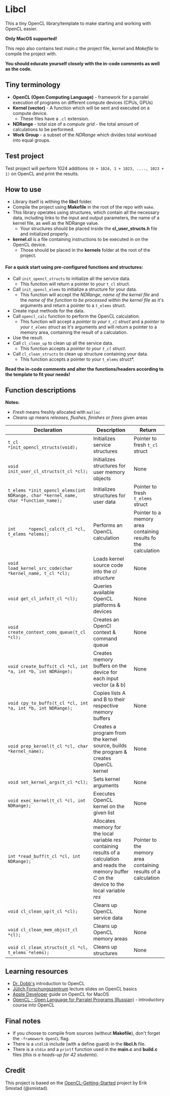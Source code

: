 
# Libcl  
This a tiny OpenCL library/template to make starting and working with OpenCL easier. 

**Only MacOS supported!**
  
This repo also contains test *main.c* the project file, *kernel* and *Makefile* to compile the project with.  
  
**You should educate yourself closely with the in-code comments as well as the code.**

## Tiny terminology

 - **OpenCL (Open Computing Language)** - framework for a parralel execution of programs on different compute devices (CPUs, GPUs)
 - **Kernel (vector)** - A function which will be sent and executed on a compute device.
     - These files have a `.cl` extension.
 - **NDRange** - total size of a *compute grid* - the total amount of calculations to be performed.
 - **Work Group** - a subset of the *NDRange* which divides total workload into equal groups.

  
## **Test project**
  
Test project will perform 1024 additions `(0 + 1024, 1 + 1023, ...., 1023 + 1)` on OpenCL and print the results.

## **How to use**

 - Library itself is withing the **libcl** folder.
 - Compile the project using **Makefile** in the root of the repo with `make`.
 - This library operates using structures, which contain all the necessary data, including links to the input and output parameters, the name of a kernel file, as well as the NDRange value. 
     - Your structures should be placed inside the **cl_user_structs.h** file and initialized properly.
 - **kernel.cl** is a file containing instructions to be executed in on the OpenCL device. 
     - Those should be placed in the **kernels** folder at the root of the project.
 
 #### For a quick start using pre-configured functions and structures:
 - Call `init_opencl_structs` to initialize all the service data. 
     - This function will return a pointer to your `t_cl` struct.
 - Call `init_opencl_elems` to initialize a structure for your data. 
     - This function will accept the *NDRange*, *name of the kernel file* and the *name of the function to be processed within the kernel file* as it's arguments and return a pointer to a `t_elems` struct.
 - Create input methods for the data.
 - Call `opencl_calc` function to perform the OpenCL calculation. 
     - This function will accept a *pointer to your `t_cl` struct* and a *pointer to your `t_elems` struct* as it's arguments and will return a pointer to a memory area, containing the result of a calculation.
 - Use the result.
 - Call `cl_clean_up` to clean up all the service data.
     - This function accepts a *pointer to your `t_cl` struct*.
 - Call `cl_clean_structs` to clean up structure containing your data.
     - This function accepts a pointer to your `t_elems` struct*.

**Read the in-code comments and alter the functions/headers  according to the template to fit your needs!**

## Function descriptions

**Notes:** 

 - *Fresh* means freshly allocated with `malloc`
 - *Cleans up* means *releases, flushes, finishes* or *frees* given areas
 
|Declaration         |Description                |Return                       |
|----------------|-------------------------------|-----------------------------|
|`t_cl    *init_opencl_structs(void);`| Initializes service structures|Pointer to fresh `t_cl` struct  |
|`void    init_user_cl_structs(t_cl *cl);`|Initializes structures for user memory objects| None|
|`t_elems *init_opencl_elems(int NDRange, char *kernel_name, char *function_name);`|Initializes structures for user data | Pointer to fresh `t_elems` struct
|`int     *opencl_calc(t_cl *cl, t_elems *elems);`|Performs an OpenCL calculation|Pointer to a memory area containing results fo the calculation
|`void    load_kernel_src_code(char *kernel_name, t_cl *cl);`|Loads kernel source code into the *cl structure* | None
|`void get_cl_info(t_cl *cl);`|Queries available OpenCL platforms & devices|None
|`void create_context_coms_queue(t_cl *cl);`|Creates an OpenCl context & command queue|None
|`void create_buffs(t_cl *cl, int *a, int *b, int NDRange);`|Creates memory buffers on the device for each input vector (a & b)|None
|`void cpy_to_buffs(t_cl *cl, int *a, int *b, int NDRange);`|Copies lists A and B to their respective memory buffers|None
|`void prep_kernel(t_cl *cl, char *kernel_name);`|Creates a program from the kernel source, builds the program & creates OpenCL kernel| None
|`void set_kernel_args(t_cl *cl);`|Sets kernel arguments|None
|`void exec_kernel(t_cl *cl, int NDRange);`|Executes OpenCL kernel on the given list|None
|`int *read_buff(t_cl *cl, int NDRange);`|Allocates memory for the local variable *res* containing results of a calculation and reads the memory buffer *C* on the device to the local variable *res*|Pointer to the memory area containing results of a calculation
|`void cl_clean_up(t_cl *cl);`|Cleans up OpenCL service data|None
|`void cl_clean_mem_objs(t_cl *cl);`|Cleans up OpenCL memory areas|None
|`void cl_clean_structs(t_cl *cl, t_elems *elems);`|Cleans up structures|None

## Learning resources

 - [Dr. Dobb's](https://www.drdobbs.com/parallel/a-gentle-introduction-to-opencl/231002854?pgno=3) introduction to OpenCL
 - [Jülich Forschungszentrum](https://www.fz-juelich.de/SharedDocs/Downloads/IAS/JSC/EN/slides/opencl/opencl-03-basics.pdf?__blob=publicationFile) lecture slides on OpenCL basics
 - [Apple Developer](https://developer.apple.com/library/archive/documentation/Performance/Conceptual/OpenCL_MacProgGuide/Introduction/Introduction.html#//apple_ref/doc/uid/TP40008312-CH1-SW1) guide on OpenCL for MacOS
 - [OpenCL - Open Language for Parralel Programs (Russian)](https://cmp.phys.msu.ru/sites/default/files/OpenCL.pdf) - introductory course into OpenCL

## Final notes

 - If you choose to compile from sources (without **Makefile**), don't forget the `-framework OpenCL` flag.
 - There is a `stdlib` include (with a define guard) in the **libcl.h** file.
 - There is a `stdio` and a `printf` function used in the **main.c** and **build.c** files (*this is a heads-up for 42 students*).


## Credit
This project is based on the [OpenCL-Getting-Started](https://github.com/smistad/OpenCL-Getting-Started) project by Erik Smistad (@smistad).